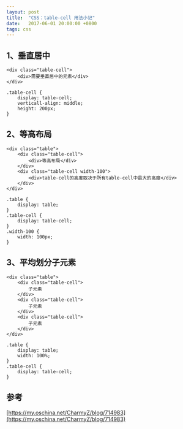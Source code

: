 ```yaml
---
layout: post
title:  "CSS：table-cell 用法小记"
date:   2017-06-01 20:00:00 +0800
tags: css
---
```


## 1、垂直居中

```
<div class="table-cell">
    <div>需要垂直居中的元素</div>
</div>
```

```
.table-cell {
    display: table-cell;
    verticall-align: middle;
    height: 200px;
}
```

## 2、等高布局

```
<div class="table">
    <div class="table-cell">
        <div>等高布局</div>
    </div>
    <div class="table-cell width-100">
        <div>table-cell的高度取决于所有table-cell中最大的高度</div>
    </div>
</div>
```

```
.table {
    display: table;
}
.table-cell {
    display: table-cell;
}
.width-100 {
    width: 100px;
}
```

## 3、平均划分子元素

```
<div class="table">
    <div class="table-cell">
        子元素
    </div>
    <div class="table-cell">
        子元素
    </div>
    <div class="table-cell">
        子元素
    </div>
</div>
```

```
.table {
    display: table;
    width: 100%;
}
.table-cell {
    display: table-cell;
}
```

## 参考

[https://my.oschina.net/CharmyZ/blog/714983](https://my.oschina.net/CharmyZ/blog/714983)



